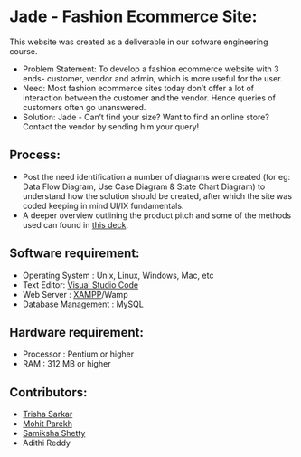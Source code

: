 # Jade - Fashion Ecommerce Site:

This website was created as a deliverable in our sofware engineering course.

* Problem Statement:
To develop a fashion ecommerce website with 3 ends- customer, vendor and admin, which is more useful for the user.
* Need:
Most fashion ecommerce sites today don’t offer a lot of interaction between the customer and the vendor. Hence queries of customers often go unanswered.
* Solution: 
Jade - Can’t find your size? Want to find an online store? Contact the vendor by sending him your query!

## Process:

* Post the need identification a number of diagrams were created (for eg: Data Flow Diagram, Use Case Diagram & State Chart Diagram) to understand how the solution should be created, after which the site was coded keeping in mind UI/IX fundamentals.
* A deeper overview outlining the product pitch and some of the methods used can found in [this deck](https://docs.google.com/presentation/d/1qrTnhToALQzIQT3Z9nqzJrqTDIAGZU-U9v1wNqE0JnA/edit?usp=sharing).


## Software requirement:

* Operating System : Unix, Linux, Windows, Mac, etc
* Text Editor:  [Visual Studio Code](https://code.visualstudio.com/download)
* Web Server : [XAMPP](https://www.apachefriends.org/download.html)/Wamp
* Database Management : MySQL

## Hardware requirement:
* Processor : Pentium or higher
* RAM : 312 MB or higher

## Contributors:

* [Trisha Sarkar](https://github.com/trishasarkar)
* [Mohit Parekh](https://github.com/mohitparekh7)
* [Samiksha Shetty](https://github.com/samiksha-18)
* Adithi Reddy

